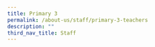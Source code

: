 ```yaml
---
title: Primary 3
permalink: /about-us/staff/primary-3-teachers
description: ""
third_nav_title: Staff
---
```

